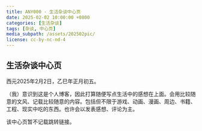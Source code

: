 ```yaml
---
title: ANY000 - 生活杂谈中心页
date: 2025-02-02 10:00:00 +0800
categories: [生活杂谈]
tags: [杂谈, 中心页] 
media_subpath: /assets/202502pic/
license: cc-by-nc-nd-4
---
```


## 生活杂谈中心页

西元2025年2月2日，乙巳年正月初五。

（我）意识到这是个人博客，因此打算随便写点生活中的感想在上面。会用比较随意的文风、记载比较随意的内容。包括但不限于游戏、动画、漫画、周边、书籍、工程、现实中吃的东西。也许会以发表感想、评论为主。

该中心页暂不记载跳转链接。
